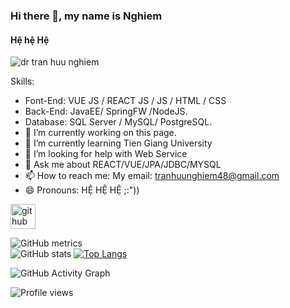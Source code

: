 ### Hi there 👋, my name is Nghiem
#### Hệ hệ Hệ
![dr tran huu nghiem](https://user-images.githubusercontent.com/72342095/121803362-5dab3380-cc6b-11eb-9cd0-f5fbfa907754.gif)

<!-- ![Hệ hệ Hệ](https://user-images.githubusercontent.com/72342095/116647597-1d3a7380-a9a5-11eb-9088-0a77f3e7f44c.png) -->


Skills: 
- Font-End: VUE JS / REACT JS / JS / HTML / CSS
- Back-End: JavaEE/ SpringFW /NodeJS.
- Database: SQL Server / MySQL/ PostgreSQL.
- 🔭 I’m currently working on this page. 
- 🌱 I’m currently learning Tien Giang University 
- 🤔 I’m looking for help with Web Service 
- 💬 Ask me about REACT/VUE/JPA/JDBC/MYSQL 
- 📫 How to reach me: My email: tranhuunghiem48@gmail.com 
- 😄 Pronouns: HỆ HỆ HỆ ;:")) 


[<img src='https://cdn.jsdelivr.net/npm/simple-icons@3.0.1/icons/github.svg' alt='github' height='40'>](https://github.com/tranhuunghiem99)  

![GitHub metrics](https://metrics.lecoq.io/tranhuunghiem99)  
![GitHub stats](https://github-readme-stats.vercel.app/api?username=tranhuunghiem99&show_icons=true&count_private=true)  [![Top Langs](https://github-readme-stats.vercel.app/api/top-langs/?username=tranhuunghiem99&layout=compact)](https://github.com/tranhuunghiem99/github-readme-stats)

![GitHub Activity Graph](https://activity-graph.herokuapp.com/graph?username=tranhuunghiem99)  

![Profile views](https://gpvc.arturio.dev/tranhuunghiem99)  



